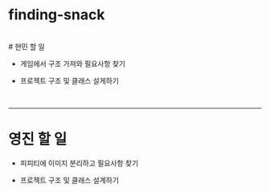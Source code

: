 # finding-snack

<br/> 
# 현민 할 일 
<br/>

- 게임에서 구조 가져와 필요사항 찾기

- 프로젝트 구조 및 클래스 설게하기 

<br/>
<hr/>

# 영진 할 일 

- 피피티에 이미지 분리하고 필요사항 찾기 

- 프로젝트 구조 및 클래스 설계하기 


